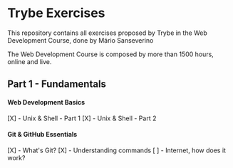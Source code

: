 # Trybe Exercises

This repository contains all exercises proposed by Trybe in the Web Development Course, done by Mário Sanseverino

The Web Development Course is composed by more than 1500 hours, online and live.

## Part 1 - Fundamentals

#### Web Development Basics
[X] - Unix & Shell - Part 1
[X] - Unix & Shell - Part 2

#### Git & GitHub Essentials
[X] - What's Git?
[X] - Understanding commands
[ ] - Internet, how does it work?
